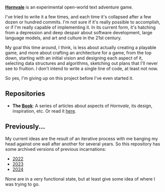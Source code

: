 [**Hornvale**](https://github.com/hornvale/hornvale) is an experimental open-world text adventure game.

I've tried to write it a few times, and each time it's collapsed after a few dozen or hundred commits. I'm not sure if it's really possible to accomplish, or if I'm really capable of implementing it. In its current form, it's hatching from a depression and deep despair about software development, large language models, and art and culture in the 21st century.

My goal this time around, I think, is less about actually creating a playable game, and more about crafting an architecture for a game, from the top down, starting with an initial vision and designing each aspect of it, selecting data structures and algorithms, sketching out plans that I'll never see to fruition. I don't intend to write a single line of code, at least not now.

So yes, I'm giving up on this project before I've even started it.

## Repositories

- **The [Book](https://github.com/hornvale/book/)**: A series of articles about aspects of _Hornvale_, its design, inspiration, etc. Or read it [here](https://hornvale.github.io/book/).

## Previously...

My current ideas are the result of an iterative process with me banging my head against one wall after another for several years. So this repository has some archived versions of previous incarnations:
- [2022](https://github.com/hornvale/hornvale-2022)
- [2023](https://github.com/hornvale/hornvale-2023)
- [2024](https://github.com/hornvale/hornvale-2024)

None are in a very functional state, but at least give some idea of where I was trying to go.
